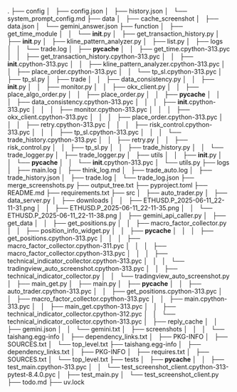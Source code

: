 .
├── config
│   ├── config.json
│   ├── history.json
│   └── system_prompt_config.md
├── data
│   ├── cache_screenshot
│   ├── data.json
│   └── gemini_answer.json
├── function
│   ├── get_time_module
│   │   └── __init__.py
│   ├── get_transaction_history.py
│   ├── __init__.py
│   ├── kline_pattern_analyzer.py
│   ├── list.py
│   ├── logs
│   │   └── trade.log
│   ├── __pycache__
│   │   ├── get_time.cpython-313.pyc
│   │   ├── get_transaction_history.cpython-313.pyc
│   │   ├── __init__.cpython-313.pyc
│   │   ├── kline_pattern_analyzer.cpython-313.pyc
│   │   ├── place_order.cpython-313.pyc
│   │   └── tp_sl.cpython-313.pyc
│   ├── tp_sl.py
│   ├── trade
│   │   ├── data_consistency.py
│   │   ├── __init__.py
│   │   ├── monitor.py
│   │   ├── okx_client.py
│   │   ├── place_algo_order.py
│   │   ├── place_order.py
│   │   ├── __pycache__
│   │   │   ├── data_consistency.cpython-313.pyc
│   │   │   ├── __init__.cpython-313.pyc
│   │   │   ├── monitor.cpython-313.pyc
│   │   │   ├── okx_client.cpython-313.pyc
│   │   │   ├── place_order.cpython-313.pyc
│   │   │   ├── retry.cpython-313.pyc
│   │   │   ├── risk_control.cpython-313.pyc
│   │   │   ├── tp_sl.cpython-313.pyc
│   │   │   └── trade_history.cpython-313.pyc
│   │   ├── retry.py
│   │   ├── risk_control.py
│   │   ├── tp_sl.py
│   │   ├── trade_history.py
│   │   └── trade_logger.py
│   ├── trade_logger.py
│   ├── utils
│   │   ├── __init__.py
│   │   └── __pycache__
│   │       └── __init__.cpython-313.pyc
│   └── utils.py
├── logs
│   ├── main.log
│   ├── think_log.md
│   ├── trade_auto.log
│   ├── trade_history.json
│   ├── trade.log
│   └── trade_log.json
├── merge_screenshots.py
├── output_tree.txt
├── pyproject.toml
├── README.md
├── requirements.txt
├── src
│   ├── auto_trader.py
│   ├── data_server.py
│   ├── downloads
│   │   ├── ETHUSD.P_2025-06-11_22-11-31.png
│   │   ├── ETHUSD.P_2025-06-11_22-11-35.png
│   │   └── ETHUSD.P_2025-06-11_22-11-38.png
│   ├── gemini_api_caller.py
│   ├── get_data
│   │   ├── get_positions.py
│   │   ├── macro_factor_collector.py
│   │   ├── position_info_widget.py
│   │   ├── __pycache__
│   │   │   ├── get_positions.cpython-313.pyc
│   │   │   ├── macro_factor_collector.cpython-311.pyc
│   │   │   ├── macro_factor_collector.cpython-313.pyc
│   │   │   ├── technical_indicator_collector.cpython-313.pyc
│   │   │   └── tradingview_auto_screenshot.cpython-313.pyc
│   │   ├── technical_indicator_collector.py
│   │   └── tradingview_auto_screenshot.py
│   ├── main_get.py
│   ├── main.py
│   ├── __pycache__
│   │   ├── auto_trader.cpython-313.pyc
│   │   ├── get_positions.cpython-313.pyc
│   │   ├── macro_factor_collector.cpython-313.pyc
│   │   ├── main.cpython-313.pyc
│   │   ├── main_get.cpython-313.pyc
│   │   ├── technical_indicator_collector.cpython-312.pyc
│   │   └── technical_indicator_collector.cpython-313.pyc
│   ├── reply_cache
│   │   ├── gemini.json
│   │   └── gemini.txt
│   ├── screenshots
│   │  
│   └── taishang.egg-info
│       ├── dependency_links.txt
│       ├── PKG-INFO
│       ├── SOURCES.txt
│       └── top_level.txt
├── taishang.egg-info
│   ├── dependency_links.txt
│   ├── PKG-INFO
│   ├── requires.txt
│   ├── SOURCES.txt
│   └── top_level.txt
├── tests
│   ├── __pycache__
│   │   ├── test_main.cpython-313.pyc
│   │   └── test_screenshot_client.cpython-313-pytest-8.4.0.pyc
│   ├── test_main.py
│   └── test_screenshot_client.py
├── todo.md
├── uv.lock